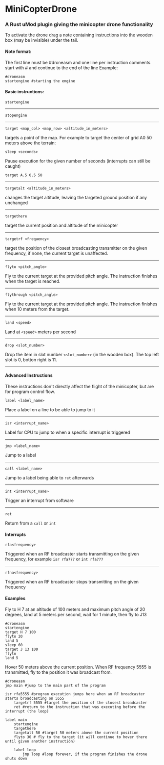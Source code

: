 # MiniCopterDrone
### A Rust uMod plugin giving the minicopter drone functionality

To activate the drone drag a note containing instructions into the wooden box (may be invisible) under the tail.

#### Note format:
The first line must be #droneasm and one line per instruction comments start with # and continue to the end of the line
Example:
```
#droneasm
startengine #starting the engine
```
  
 #### Basic instructions:

`startengine`
___

`stopengine`
___

`target <map_col> <map_row> <altitude_in_meters>`

targets a point of the map. For example to target the center of grid A0 50 meters above the terrain:

`sleep <seconds>`

Pause execution for the given number of seconds (interrupts can still be caught)
   
`target A.5 0.5 50`
___
`targetalt <altitude_in_meters>`

changes the target altitude, leaving the targeted ground position if any unchanged
___    
`targethere`

target the current position and altitude of the minicopter
___
`targetrf <frequency>`

target the position of the closest broadcasting transmitter on the given frequency, if none, the current target is unaffected.
___
`flyto <pitch_angle>`

Fly to the current target at the provided pitch angle. The instruction finishes when the target is reached.
___
`flythrough <pitch_angle>`

Fly to the current target at the provided pitch angle. The instruction finishes when 10 meters from the target.
___
`land <speed>`

Land at `<speed>` meters per second
___
`drop <slot_number>`

Drop the item in slot number `<slot_number>` (in the wooden box). The top left slot is 0, botton right is 11.
___

#### Advanced Instructions
These instructions don't directly affect the flight of the minicopter, but are for program control flow.

`label <label_name>`

Place a label on a line to be able to jump to it
___
`isr <interrupt_name>`

Label for CPU to jump to when a specific interrupt is triggered
___
`jmp <label_name>`

Jump to a label
___
`call <label_name>`

Jump to a label being able to `ret` afterwards
___
`int <interrupt_name>`

Trigger an interrupt from software
___
`ret`

Return from a `call` or `int`

#### Interrupts
`rfa<frequency>`

Triggered when an RF broadcaster starts transmitting on the given frequency, for example `isr rfa777` or `int rfa777`
___
`rfna<frequency>`

Triggered when an RF broadcaster stops transmitting on the given frequency


#### Examples

Fly to H 7 at an altitude of 100 meters and maximum pitch angle of 20 degrees, land at 5 meters per second, wait for 1 minute, then fly to J13

```
#droneasm
startengine
target H 7 100
flyto 20
land 5
sleep 60
target J 13 100
flyto
land 5
```

Hover 50 meters above the current position. When RF frequency 5555 is transmitted, fly to the position it was broadcast from.
```
#droneasm
jmp main #jump to the main part of the program

isr rfa5555 #program execution jumps here when an RF broadcaster starts broadcasting on 5555
    targetrf 5555 #target the position of the closest broadcaster
    ret #return to the instruction that was executing before the interrupt (the loop)
    
label main
    startengine
    targethere
    targetalt 50 #target 50 meters above the current position
    flyto 30 # fly to the target (it will continue to hover there until given another instruction)
    
    label loop
        jmp loop #loop forever, if the program finishes the drone shuts down
```
